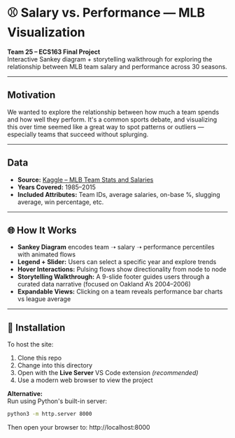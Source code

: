 # ⚾ Salary vs. Performance — MLB Visualization

**Team 25 – ECS163 Final Project**  
Interactive Sankey diagram + storytelling walkthrough for exploring the relationship between MLB team salary and performance across 30 seasons.

---

## Motivation

We wanted to explore the relationship between how much a team spends and how well they perform. It's a common sports debate, and visualizing this over time seemed like a great way to spot patterns or outliers — especially teams that succeed without splurging.

---

##  Data

- **Source:** [Kaggle – MLB Team Stats and Salaries](https://www.kaggle.com/)
- **Years Covered:** 1985–2015
- **Included Attributes:** Team IDs, average salaries, on-base %, slugging average, win percentage, etc.

---

## 🌐 How It Works

- **Sankey Diagram** encodes team ➝ salary ➝ performance percentiles with animated flows  
- **Legend + Slider:** Users can select a specific year and explore trends  
- **Hover Interactions:** Pulsing flows show directionality from node to node  
- **Storytelling Walkthrough:** A 9-slide footer guides users through a curated data narrative (focused on Oakland A’s 2004–2006)  
- **Expandable Views:** Clicking on a team reveals performance bar charts vs league average  

---

## 🔧 Installation

To host the site:

1. Clone this repo  
2. Change into this directory  
3. Open with the **Live Server** VS Code extension *(recommended)*  
4. Use a modern web browser to view the project

**Alternative:**  
Run using Python's built-in server:

```bash
python3 -m http.server 8000
```
Then open your browser to:
http://localhost:8000
